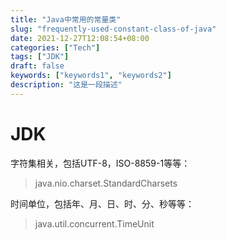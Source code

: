```yaml
---
title: "Java中常用的常量类"
slug: "frequently-used-constant-class-of-java"
date: 2021-12-27T12:08:54+08:00
categories: ["Tech"]
tags: ["JDK"]
draft: false
keywords: ["keywords1", "keywords2"]
description: "这是一段描述"
---
```




#  JDK

字符集相关，包括UTF-8，ISO-8859-1等等：

> java.nio.charset.StandardCharsets

时间单位，包括年、月、日、时、分、秒等等：

> java.util.concurrent.TimeUnit
